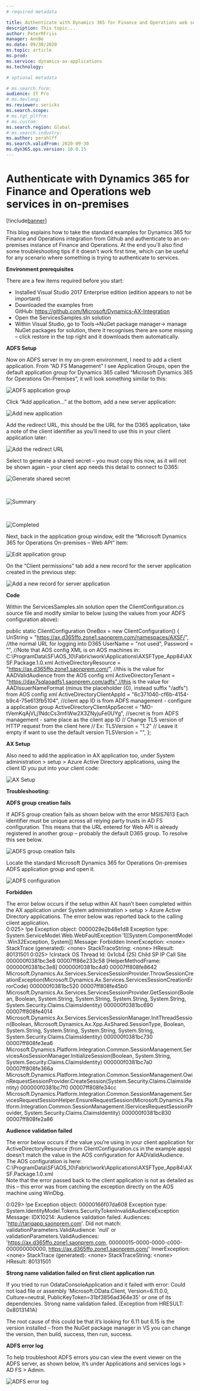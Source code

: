 ```yaml
---
# required metadata

title: Authenticate with Dynamics 365 for Finance and Operations web services in on-premises
description: This topic...
author: PeterRFriis
manager: AnnBe
ms.date: 09/30/2020
ms.topic: article
ms.prod:
ms.service: dynamics-ax-applications
ms.technology: 

# optional metadata

# ms.search.form:
audience: IT Pro
# ms.devlang: 
ms.reviewer: sericks
ms.search.scope:
# ms.tgt_pltfrm: 
# ms.custom: 
ms.search.region: Global
# ms.search.industry:
ms.author: perahlff
ms.search.validFrom: 2020-09-30
ms.dyn365.ops.version: 10.0.15
---
```


# Authenticate with Dynamics 365 for Finance and Operations web services in on-premises

[!include[banner](../includes/banner.md)]

This blog explains how to take the standard examples for Dynamics 365 for
Finance and Operations integration from Github and authenticate to an
on-premises instance of Finance and Operations. At the end you'll also find some
troubleshooting tips if it doesn't work first time, which can be useful for any
scenario where something is trying to authenticate to services.

**Environment prerequisites**

There are a few items required before you start:  
- Installed Visual Studio 2017 Enterprise edition (edition appears to not be
important)  
- Downloaded the examples from
GitHub: <https://github.com/Microsoft/Dynamics-AX-Integration>  
- Open the ServicesSamples.sln solution  
- Within Visual Studio, go to Tools-\>NuGet package manager-\> manage NuGet
packages for solution, there it recognises there are some missing – click
restore in the top right and it downloads them automatically.

**ADFS Setup**

Now on ADFS server in my on-prem environment, I need to add a client
application. From “AD FS Management” I see Application Groups, open the default
application group for Dynamics 365 called “Microsoft Dynamics 365 for Operations
On-Premises”, it will look something similar to this:  


![ADFS application group](media/d0da8e0a79aa3740776b0079f5e8c0f9.jpg)

Click “Add application…” at the bottom, add a new server application:  


![Add new application](media/b717bbf99238d32d3f1dd8121fedecab.jpg)

Add the redirect URL, this should be the URL for the D365 application, take a
note of the client identifier as you’ll need to use this in your client
application later:  


![Add the redirect URL](media/bbca99e5b4261e46a7cf045a66d91ba1.jpg)

Select to generate a shared secret – you must copy this now, as it will not be
shown again – your client app needs this detail to connect to D365:  


![Generate shared secret](media/671f74727f73dd80782e8bd05b40125f.jpg)

 

![Summary](media/23252e559636e45c06f52c1d3d97e76e.jpg)

 

![Completed](media/8ce9a24c3147435108d1171cbf7e234d.jpg)

Next, back in the application group window, edit the “Microsoft Dynamics 365 for
Operations On-premises – Web API” item:  


![Edit application group](media/49abfce9ed372f37ff3a0645a6753042.jpg)

On the “Client permissions” tab add a new record for the server application
created in the previous step:  


![Add a new record for server application](media/e771ad8f461c141b169f633a944e55db.jpg)

**Code**

Within the ServicesSamples.sln solution open the ClientConfiguration.cs source
file and modify similar to below (using the values from your ADFS configuration
above):

public static ClientConfiguration OneBox = new ClientConfiguration() { UriString
= "https://ax.d365ffo.zone1.saonprem.com/namespaces/AXSF/", //the normal URL for
logging into D365 UserName = "not used", Password = "", //Note that AOS config
XML is on AOS machines in:
C:\\ProgramData\\SF\\AOS_10\\Fabric\\work\\Applications\\AXSFType_App84\\AXSF.Package.1.0.xml
ActiveDirectoryResource = "https://ax.d365ffo.zone1.saonprem.com/", //this is
the value for AADValidAudience from the AOS config xml ActiveDirectoryTenant =
"https://dax7sqlaoadfs1.saonprem.com/adfs",//this is the value for
AADIssuerNameFormat (minus the placeholder {0}, instead suffix "/adfs") from AOS
config xml ActiveDirectoryClientAppId = "6c371040-cf6b-4154-b9c4-75e613fb5104",
//client app ID is from ADFS management - configure a application group
ActiveDirectoryClientAppSecret = "MO-tVemKqAjVLj1NdcCs3mfiWw2X3ZNyjuFe0UYg",
//secret is from ADFS management - same place as the client app ID // Change TLS
version of HTTP request from the client here // Ex: TLSVersion = "1.2" // Leave
it empty if want to use the default version TLSVersion = "", };

**AX Setup**

Also need to add the application in AX application too, under System
administration \> setup \> Azure Active Directory applications, using the client
ID you put into your client code:  


![AX Setup](media/ebe391514951cc7ca85d1aff56636f8d.jpg)

**Troubleshooting:**

**ADFS group creation fails**

If ADFS group creation fails as shown below with the error MSIS7613 Each
identifier must be unique across all relying party trusts in AD FS
configuration. This means that the URL entered for Web API is already registered
in another group – probably the default D365 group. To resolve this see below.  


![ADFS group creation fails](media/78e28611501b16b5b5c0f26034eabff5.jpg)

Locate the standard Microsoft Dynamics 365 for Operations On-premises ADFS
application group and open it.  


![ADFS configuration](media/aa596975be552212eeff7b3a47b86b9f.jpg)

**Forbidden**

The error below occurs if the setup within AX hasn’t been completed within the
AX application under System administration \> setup \> Azure Active Directory
applications. The error below was reported back to the calling client
application.  
0:025\> !pe Exception object: 0000029e2b48e1d8 Exception type:
System.ServiceModel.Web.WebFaultException\`1[[System.ComponentModel.Win32Exception,
System]] Message: Forbidden InnerException: \<none\> StackTrace (generated):
\<none\> StackTraceString: \<none\> HResult: 80131501 0:025\> !clrstack OS
Thread Id: 0x1cb4 (25) Child SP IP Call Site 000000f0381bc3e8 00007ff86e233c58
[HelperMethodFrame: 000000f0381bc3e8] 000000f0381bc4d0 00007ff808fe8642
Microsoft.Dynamics.Ax.Services.ServicesSessionProvider.ThrowSessionCreationException(Microsoft.Dynamics.Ax.Services.ServicesSessionCreationErrorCode)
000000f0381bc520 00007ff808fe45b0
Microsoft.Dynamics.Ax.Services.ServicesSessionProvider.GetSession(Boolean,
Boolean, System.String, System.String, System.String, System.String,
System.Security.Claims.ClaimsIdentity) 000000f0381bc690 00007ff808fe4014
Microsoft.Dynamics.Ax.Services.ServicesSessionManager.InitThreadSession(Boolean,
Microsoft.Dynamics.Ax.Xpp.AxShared.SessionType, Boolean, System.String,
System.String, System.String, System.String,
System.Security.Claims.ClaimsIdentity) 000000f0381bc730 00007ff808fe3ea6
Microsoft.Dynamics.Platform.Integration.Common.SessionManagement.ServicesAosSessionManager.InitializeSession(Boolean,
System.String, System.Security.Claims.ClaimsIdentity) 000000f0381bc7a0
00007ff808fe366a
Microsoft.Dynamics.Platform.Integration.Common.SessionManagement.OwinRequestSessionProvider.CreateSession(System.Security.Claims.ClaimsIdentity)
000000f0381bc7f0 00007ff808fe34cc
Microsoft.Dynamics.Platform.Integration.Common.SessionManagement.ServicesRequestSessionHelper.EnsureRequestSession(Microsoft.Dynamics.Platform.Integration.Common.SessionManagement.IServicesRequestSessionProvider,
System.Security.Claims.ClaimsIdentity) 000000f0381bc830 00007ff808fe2a86

**Audience validation failed**

The error below occurs if the value you’re using in your client application for
ActiveDirectoryResource (from ClientConfiguration.cs in the example apps)
doesn’t match the value in the AOS configuration for AADValidAudience. The AOS
configuration is here:
C:\\ProgramData\\SF\\AOS_10\\Fabric\\work\\Applications\\AXSFType_App84\\AXSF.Package.1.0.xml  
Note that the error passed back to the client application is not as detailed as
this – this error was from catching the exception directly on the AOS machine
using WinDbg.

0:029\> !pe Exception object: 00000166f07da608 Exception type:
System.IdentityModel.Tokens.SecurityTokenInvalidAudienceException Message:
IDX10214: Audience validation failed. Audiences: 'http://tariqapp.saonprem.com'.
Did not match: validationParameters.ValidAudience: 'null' or
validationParameters.ValidAudiences: 'https://ax.d365ffo.zone1.saonprem.com,
00000015-0000-0000-c000-000000000000, https://ax.d365ffo.zone1.saonprem.com/'
InnerException: \<none\> StackTrace (generated): \<none\> StackTraceString:
\<none\> HResult: 80131501

**Strong name validation failed on first client application run**

If you tried to run OdataConsoleApplication and it failed with error: Could not
load file or assembly 'Microsoft.OData.Client, Version=6.11.0.0,
Culture=neutral, PublicKeyToken=31bf3856ad364e35' or one of its dependencies.
Strong name validation failed. (Exception from HRESULT: 0x8013141A)

The root cause of this could be that it’s looking for 6.11 but 6.15 is the
version installed – from the NuGet package manager in VS you can change the
version, then build, success, then run, success.

**ADFS error log**

To help troubleshoot ADFS errors you can view the event viewer on the ADFS
server, as shown below, it’s under Applications and services logs \> AD FS \>
Admin.  


![ADFS error log](media/408738add91f9c313c285a4742eacb6a.jpg)
